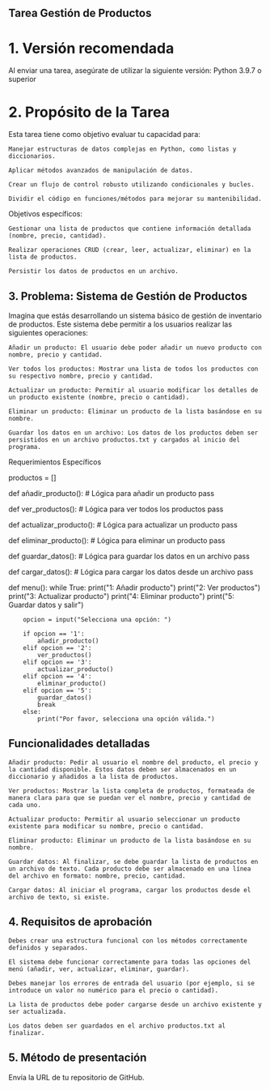 ## Tarea Gestión de Productos

# 1. Versión recomendada
Al enviar una tarea, asegúrate de utilizar la siguiente versión:
Python 3.9.7 o superior

# 2. Propósito de la Tarea
Esta tarea tiene como objetivo evaluar tu capacidad para:

    Manejar estructuras de datos complejas en Python, como listas y diccionarios.

    Aplicar métodos avanzados de manipulación de datos.

    Crear un flujo de control robusto utilizando condicionales y bucles.

    Dividir el código en funciones/métodos para mejorar su mantenibilidad.

Objetivos específicos:

    Gestionar una lista de productos que contiene información detallada (nombre, precio, cantidad).

    Realizar operaciones CRUD (crear, leer, actualizar, eliminar) en la lista de productos.

    Persistir los datos de productos en un archivo.


## 3. Problema: Sistema de Gestión de Productos

Imagina que estás desarrollando un sistema básico de gestión de inventario de productos. Este sistema debe permitir a los usuarios realizar las siguientes operaciones:

    Añadir un producto: El usuario debe poder añadir un nuevo producto con nombre, precio y cantidad.

    Ver todos los productos: Mostrar una lista de todos los productos con su respectivo nombre, precio y cantidad.

    Actualizar un producto: Permitir al usuario modificar los detalles de un producto existente (nombre, precio o cantidad).

    Eliminar un producto: Eliminar un producto de la lista basándose en su nombre.

    Guardar los datos en un archivo: Los datos de los productos deben ser persistidos en un archivo productos.txt y cargados al inicio del programa.

 
 Requerimientos Específicos

productos = []

def añadir_producto():
    # Lógica para añadir un producto
    pass

def ver_productos():
    # Lógica para ver todos los productos
    pass

def actualizar_producto():
    # Lógica para actualizar un producto
    pass

def eliminar_producto():
    # Lógica para eliminar un producto
    pass

def guardar_datos():
    # Lógica para guardar los datos en un archivo
    pass
    
def cargar_datos():
    # Lógica para cargar los datos desde un archivo
    pass
    
def menu():
    while True:
        print("1: Añadir producto")
        print("2: Ver productos")
        print("3: Actualizar producto")
        print("4: Eliminar producto")
        print("5: Guardar datos y salir")
        
        opcion = input("Selecciona una opción: ")

        if opcion == '1':
            añadir_producto()
        elif opcion == '2':
            ver_productos()
        elif opcion == '3':
            actualizar_producto()
        elif opcion == '4':
            eliminar_producto()
        elif opcion == '5':
            guardar_datos()
            break
        else:
            print("Por favor, selecciona una opción válida.")

 

## Funcionalidades detalladas

    Añadir producto: Pedir al usuario el nombre del producto, el precio y la cantidad disponible. Estos datos deben ser almacenados en un diccionario y añadidos a la lista de productos.

    Ver productos: Mostrar la lista completa de productos, formateada de manera clara para que se puedan ver el nombre, precio y cantidad de cada uno.

    Actualizar producto: Permitir al usuario seleccionar un producto existente para modificar su nombre, precio o cantidad.

    Eliminar producto: Eliminar un producto de la lista basándose en su nombre.

    Guardar datos: Al finalizar, se debe guardar la lista de productos en un archivo de texto. Cada producto debe ser almacenado en una línea del archivo en formato: nombre, precio, cantidad.

    Cargar datos: Al iniciar el programa, cargar los productos desde el archivo de texto, si existe.

## 4. Requisitos de aprobación

    Debes crear una estructura funcional con los métodos correctamente definidos y separados.

    El sistema debe funcionar correctamente para todas las opciones del menú (añadir, ver, actualizar, eliminar, guardar).

    Debes manejar los errores de entrada del usuario (por ejemplo, si se introduce un valor no numérico para el precio o cantidad).

    La lista de productos debe poder cargarse desde un archivo existente y ser actualizada.

    Los datos deben ser guardados en el archivo productos.txt al finalizar.

## 5. Método de presentación

Envía la URL de tu repositorio de GitHub.
